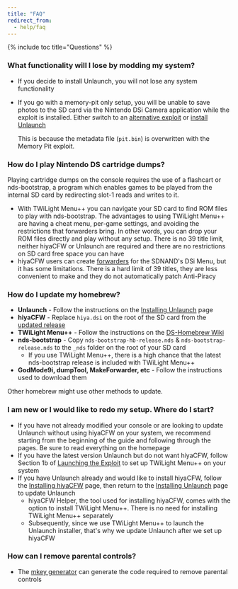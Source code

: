 ```yaml
---
title: "FAQ"
redirect_from:
  - help/faq
---
```

{% include toc title="Questions" %}

### What functionality will I lose by modding my system?
- If you decide to install Unlaunch, you will not lose any system functionality
- If you go with a memory-pit only setup, you will be unable to save photos to the SD card via the Nintendo DSi Camera application while the exploit is installed. Either switch to an [alternative exploit](alternate-exploits) or [install Unlaunch](/installing-unlaunch)

   This is because the metadata file (`pit.bin`) is overwritten with the Memory Pit exploit.

### How do I play Nintendo DS cartridge dumps?
Playing cartridge dumps on the console requires the use of a flashcart or nds-bootstrap, a program which enables games to be played from the internal SD card by redirecting slot-1 reads and writes to it.
- With TWiLight Menu++ you can navigate your SD card to find ROM files to play with nds-bootstrap. The advantages to using TWiLight Menu++ are having a cheat menu, per-game settings, and avoiding the restrictions that forwarders bring. In other words, you can drop your ROM files directly and play without any setup. There is no 39 title limit, neither hiyaCFW or Unlaunch are required and there are no restrictions on SD card free space you can have
- hiyaCFW users can create [forwarders](nds-bootstrap-forwarders) for the SDNAND's DSi Menu, but it has some limitations. There is a hard limit of 39 titles, they are less convenient to make and they do not automatically patch Anti-Piracy

### How do I update my homebrew?
- **Unlaunch** - Follow the instructions on the [Installing Unlaunch](/installing-unlaunch) page
- **hiyaCFW** - Replace `hiya.dsi` on the root of the SD card from the [updated release](https://github.com/RocketRobz/hiyaCFW/releases)
- **TWiLight Menu++** - Follow the instructions on the [DS-Homebrew Wiki](https://wiki.ds-homebrew.com/twilightmenu/updating-dsi)
- **nds-bootstrap** - Copy `nds-bootstrap-hb-release.nds` & `nds-bootstrap-release.nds` to the `_nds` folder on the root of your SD card
   - If you use TWiLight Menu++, there is a high chance that the latest nds-bootstrap release is included with TWiLight Menu++
- **GodMode9i, dumpTool, MakeForwarder, etc** - Follow the instructions used to download them

Other homebrew might use other methods to update.

### I am new or I would like to redo my setup. Where do I start?
- If you have not already modified your console or are looking to update Unlaunch without using hiyaCFW on your system, we recommend starting from the beginning of the guide and following through the pages. Be sure to read everything on the homepage
- If you have the latest version Unlaunch but do not want hiyaCFW, follow Section 1b of [Launching the Exploit](launching-the-exploit#twilight-menu) to set up TWiLight Menu++ on your system
- If you have Unlaunch already and would like to install hiyaCFW, follow the [Installing hiyaCFW](installing-hiyacfw) page, then return to the [Installing Unlaunch](installing-unlaunch) page to update Unlaunch
   - hiyaCFW Helper, the tool used for installing hiyaCFW, comes with the option to install TWiLight Menu++. There is no need for installing TWiLight Menu++ separately
   - Subsequently, since we use TWiLight Menu++ to launch the Unlaunch installer, that's why we update Unlaunch after we set up hiyaCFW

### How can I remove parental controls?
- The [mkey generator](https://mkey.salthax.org) can generate the code required to remove parental controls
